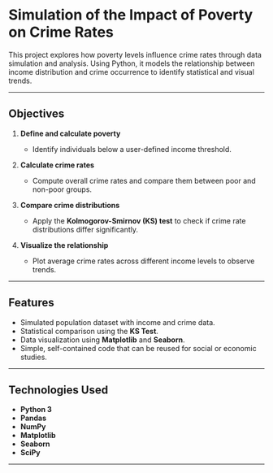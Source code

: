 #  Simulation of the Impact of Poverty on Crime Rates

This project explores how poverty levels influence crime rates through data simulation and analysis. Using Python, it models the relationship between income distribution and crime occurrence to identify statistical and visual trends.

---

##  Objectives

1. **Define and calculate poverty**  
   - Identify individuals below a user-defined income threshold.

2. **Calculate crime rates**  
   - Compute overall crime rates and compare them between poor and non-poor groups.

3. **Compare crime distributions**  
   - Apply the **Kolmogorov-Smirnov (KS) test** to check if crime rate distributions differ significantly.

4. **Visualize the relationship**  
   - Plot average crime rates across different income levels to observe trends.

---

##  Features

- Simulated population dataset with income and crime data.  
- Statistical comparison using the **KS Test**.  
- Data visualization using **Matplotlib** and **Seaborn**.  
- Simple, self-contained code that can be reused for social or economic studies.

---

##  Technologies Used

- **Python 3**
- **Pandas**
- **NumPy**
- **Matplotlib**
- **Seaborn**
- **SciPy**

---

